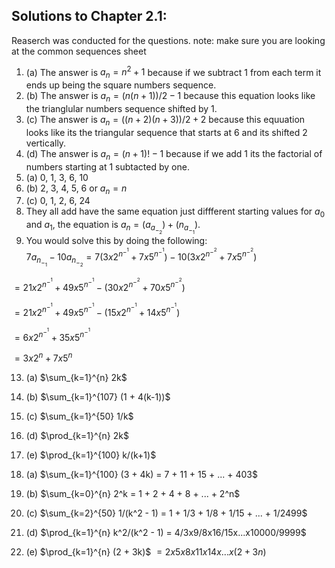 ## Solutions to Chapter 2.1:
Reaserch was conducted for the questions.
note: make sure you are looking at the common sequences sheet

1. (a) The answer is $a_n = n^2 + 1$ because if we subtract 1 from each term it ends up being the square numbers sequence.
1. (b) The answer is $a_n = (n(n+1))/2 - 1$ because this equation looks like the trianglular numbers sequence shifted by 1.
1. (c) The answer is $a_n = ((n+2)(n+3))/2 + 2$ because this equuation looks like its the triangular sequence that starts at 6 and its shifted 2 vertically.
1. (d) The answer is $a_n = (n+1)! - 1$ because if we add 1 its the factorial of numbers starting at 1 subtacted by one.
3. (a) 0, 1, 3, 6, 10
3. (b) 2, 3, 4, 5, 6 or $a_n = n$
3. (c) 0, 1, 2, 6, 24
6. They all add have the same equation just diffferent starting values for $a_0$ and $a_1$, the equation is $a_n = (a_a_-_2) + (n_a_-_1)$.
9. You would solve this by doing the following:\
$7a_n_-_1 - 10a_n_-_2 = 7(3x2^n^-^1 + 7x5^n^-^1) - 10 (3x2^n^-^2 + 7x5^n^-^2)$

$= 21x2^n^-^1 + 49x5^n^-^1 - (30x2^n^-^2 + 70x5^n^-^2)$

$= 21x2^n^-^1 + 49x5^n^-^1 - (15x2^n^-^1 + 14x5^n^-^1)$

$= 6x2^n^-^1 + 35x5^n^-^1$

$= 3x2^n + 7x5^n$

13. (a) $\sum_{k=1}^{n} 2k$

13. (b) $\sum_{k=1}^{107} (1 + 4(k-1))$

13. (c) $\sum_{k=1}^{50} 1/k$

13. (d) $\prod_{k=1}^{n} 2k$

13. (e) $\prod_{k=1}^{100} k/(k+1)$

14. (a) $\sum_{k=1}^{100} (3 + 4k) = 7 + 11 + 15 + ... + 403$

14. (b) $\sum_{k=0}^{n} 2^k = 1 + 2 + 4 + 8 + ... + 2^n$

14. (c) $\sum_{k=2}^{50} 1/(k^2 - 1) = 1 + 1/3 + 1/8 + 1/15 + ... + 1/2499$

14. (d) $\prod_{k=1}^{n} k^2/(k^2 - 1) = 4/3x9/8x16/15x...x10000/9999$

14. (e) $\prod_{k=1}^{n} (2 + 3k)$ $= 2x5x8x11x14x...x(2+3n)$
